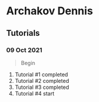 # Archakov Dennis

## Tutorials

### 09 Oct 2021
>Begin

1. Tutorial #1 completed
2. Tutorial #2 completed
3. Tutorial #3 completed
4. Tutorial #4 start